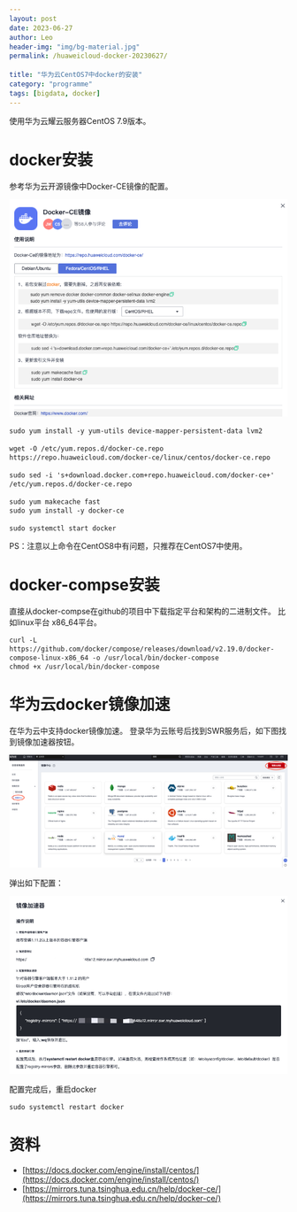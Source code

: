 ```yaml
---
layout: post
date: 2023-06-27
author: Leo
header-img: "img/bg-material.jpg"
permalink: /huaweicloud-docker-20230627/

title: "华为云CentOS7中docker的安装"
category: "programme"
tags: [bigdata, docker]
---
```


使用华为云耀云服务器CentOS 7.9版本。
# docker安装
参考华为云开源镜像中Docker-CE镜像的配置。

![](../img/post-huaweicloud-docker/huaweicloud-docker-1.png)

```shell
sudo yum install -y yum-utils device-mapper-persistent-data lvm2

wget -O /etc/yum.repos.d/docker-ce.repo https://repo.huaweicloud.com/docker-ce/linux/centos/docker-ce.repo

sudo sed -i 's+download.docker.com+repo.huaweicloud.com/docker-ce+' /etc/yum.repos.d/docker-ce.repo

sudo yum makecache fast
sudo yum install -y docker-ce

sudo systemctl start docker
```

PS：注意以上命令在CentOS8中有问题，只推荐在CentOS7中使用。
# docker-compse安装
直接从docker-compse在github的项目中下载指定平台和架构的二进制文件。
比如linux平台 x86_64平台。

```shell
curl -L https://github.com/docker/compose/releases/download/v2.19.0/docker-compose-linux-x86_64 -o /usr/local/bin/docker-compose
chmod +x /usr/local/bin/docker-compose
```

# 华为云docker镜像加速
在华为云中支持docker镜像加速。
登录华为云账号后找到SWR服务后，如下图找到镜像加速器按钮。

![](../img/post-huaweicloud-docker/huaweicloud-docker-2.png)

弹出如下配置：

![](../img/post-huaweicloud-docker/huaweicloud-docker-3.png)

配置完成后，重启docker

```shell
sudo systemctl restart docker
```

# 资料
- [https://docs.docker.com/engine/install/centos/](https://docs.docker.com/engine/install/centos/)
- [https://mirrors.tuna.tsinghua.edu.cn/help/docker-ce/](https://mirrors.tuna.tsinghua.edu.cn/help/docker-ce/)



